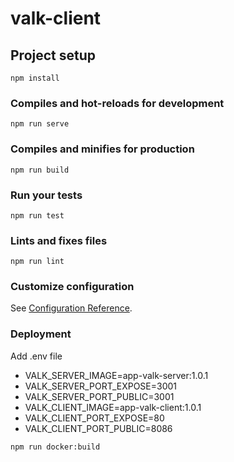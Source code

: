 # valk-client

## Project setup
```
npm install
```

### Compiles and hot-reloads for development
```
npm run serve
```

### Compiles and minifies for production
```
npm run build
```

### Run your tests
```
npm run test
```

### Lints and fixes files
```
npm run lint
```

### Customize configuration
See [Configuration Reference](https://cli.vuejs.org/config/).


### Deployment

Add .env file
- VALK_SERVER_IMAGE=app-valk-server:1.0.1
- VALK_SERVER_PORT_EXPOSE=3001
- VALK_SERVER_PORT_PUBLIC=3001
- VALK_CLIENT_IMAGE=app-valk-client:1.0.1
- VALK_CLIENT_PORT_EXPOSE=80
- VALK_CLIENT_PORT_PUBLIC=8086


```
npm run docker:build
```
